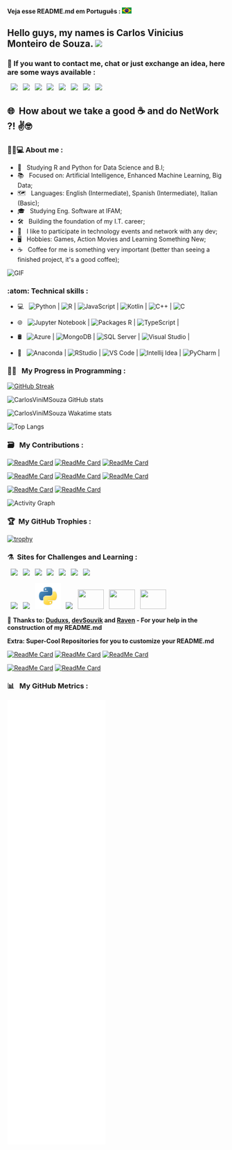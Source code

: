 #### Veja esse README.md em Português : <kbd>[<img title="Brasil" alt="Brasil" src="https://github.com/CarlosViniMSouza/CarlosViniMSouza/blob/main/flags/br.jpg" width="22">](https://github.com/CarlosViniMSouza/CarlosViniMSouza/blob/main/README.md)</kbd>

<h2> Hello guys, my names is Carlos Vinicius Monteiro de Souza. <img src="https://github.com/souvikguria98/souvikguria98/blob/master/Hi.gif" width="25"></h2>

<h3> 📡 If you want to contact me, chat or just exchange an idea, here are some ways available : </h3>

&nbsp; <a href="https://twitter.com/CarlosViniMS1/" target="_blank" rel="noopener noreferrer"><img src="https://img.icons8.com/clouds/90/4a90e2/twitter.png"/></a>
&nbsp; <a href="https://www.instagram.com/CarlosViniMSouza/" target="_blank" rel="noopener noreferrer"><img src="https://img.icons8.com/clouds/90/4a90e2/instagram-new--v2.png"/></a>
&nbsp; <a href="https://www.linkedin.com/in/carlos-souza-technology/" target="_blank" rel="noopener noreferrer"><img src="https://img.icons8.com/clouds/90/4a90e2/linkedin.png"/></a>
&nbsp; <a href="mailto:vinicius.souza5530@gmail.com" target="_blank" rel="noopener noreferrer"><img src="https://img.icons8.com/clouds/90/4a90e2/gmail.png"/></a>
&nbsp; <a href="https://www.facebook.com/profile.php?id=100066752509880" target="_blank" rel="noopener noreferrer"><img src="https://img.icons8.com/clouds/90/000000/facebook-new.png"/></a>
&nbsp; <a href="https://app.rocketseat.com.br/me/carlos-vinicius-monteiro-de-souza-05677" target="_blank" rel="noopener noreferrer"><img src="https://img.icons8.com/clouds/90/4a90e2/rocket.png"/></a>
&nbsp; <a href="https://t.me/CarlosViniMSouza" target="_blank" rel="noopener noreferrer"><img src="https://img.icons8.com/clouds/90/000000/telegram-app.png"/></a>
&nbsp; <a href="https://api.whatsapp.com/send?phone=5592992680331" target="_blank" rel="noopener noreferrer"><img src="https://img.icons8.com/clouds/90/000000/whatsapp.png"/></a>
  
<h2> 🌐&nbsp; How about we take a good ☕&nbsp;and do NetWork ?!  ✌️🤓 </h2>

<h3> 👨‍💼💻 About me : </h3>

- 📖 &nbsp; Studying R and Python for Data Science and B.I;
- 📚 &nbsp; Focused on: Artificial Intelligence, Enhanced Machine Learning, Big Data;
- 🗺 &nbsp; Languages: English (Intermediate), Spanish (Intermediate), Italian (Basic);
- 🎓 &nbsp; Studying Eng. Software at IFAM;
- 🛠 &nbsp; Building the foundation of my I.T. career;
- 🖖 &nbsp; I like to participate in technology events and network with any dev;
- 🖥 &nbsp; Hobbies: Games, Action Movies and Learning Something New;
- ☕ &nbsp; Coffee for me is something very important (better than seeing a finished project, it's a good coffee);
    
<img align="down" alt="GIF" src="https://becode.com.br/wp-content/uploads/2016/10/Por-que-usar-JavaScript.gif" width="500" GIF class="displayed"/>

<h3>:atom: Technical skills : </h3>

- 💻 &nbsp; <img alt="Python" src="https://img.shields.io/badge/-Python-007ACC?style=flat-square&logo=Python&logoColor=white" href="https://www.python.org/"/> | <img alt="R" src="https://img.shields.io/badge/-R-2088FF?style=flat-square&logo=R&logoColor=white" href="https://www.r-project.org/"/> | <img alt="JavaScript" src="https://img.shields.io/badge/-JavaScript-F7B93E?style=flat-square&logo=JavaScript&logoColor=white" href="https://www.javascript.com/"/> | <img alt="Kotlin" src="https://img.shields.io/badge/-Kotlin-E10098?style=flat-square&logo=Kotlin&logoColor=white" href="https://kotlinlang.org/"/> | <img alt="C++" src="https://img.shields.io/badge/-C++_Language-232F3E?style=flat-square&logo=C%2B%2B&logoColor=white" href="https://docs.microsoft.com/en-us/cpp/?view=msvc-160"/> | <img alt="C" src="https://img.shields.io/badge/-C_Language-232F3E?style=flat-square&logo=C&logoColor=white" href="https://www.gnu.org/software/gnu-c-manual/gnu-c-manual.html#:~:text=The%20C%20language%20includes%20a%20set%20of%20preprocessor,Objective-C%20programs%2C%20so%20it%20is%20not%20included%20here."/>

- 🌐 &nbsp; <img alt="Jupyter Notebook" src="https://img.shields.io/badge/-Jupyter_Notebook-FB542B?style=flat-square&logo=Jupyter&logoColor=white" href="https://jupyter.org/index.html"/> | <img alt="Packages R" src="https://img.shields.io/badge/-Packages_R-2088FF?style=flat-square&logo=R&logoColor=white" href="https://cloud.r-project.org/"/> | <img alt="TypeScript" src="https://img.shields.io/badge/-TypeScript-007ACC?style=flat-square&logo=typescript&logoColor=white" href="https://www.typescriptlang.org/"/> |

- 🛢 &nbsp; <img alt="Azure" src="https://img.shields.io/badge/-Microsoft_Azure-45b8d8?style=flat-square&logo=microsoft-azure&logoColor=white" href="https://azure.microsoft.com/pt-br/"/> | <img alt="MongoDB" src="https://img.shields.io/badge/-MongoDB-13aa52?style=flat-square&logo=mongodb&logoColor=white" href="https://www.mongodb.com/"/> | <img alt="SQL Server" src="https://img.shields.io/badge/-SQL_Server_Microsoft-46a2f1?style=flat-square&logo=Microsoft-SQL-Server&logoColor=white" href="https://www.microsoft.com/pt-br/sql-server"/> | <img alt="Visual Studio" src="https://img.shields.io/badge/-Visual_Studio_Microsoft-3b2e5a?style=flat-square&logo=Visual-Studio&logoColor=white" href="https://visualstudio.microsoft.com/pt-br/"/> |

- 🔧 &nbsp; <img alt="Anaconda" src="https://img.shields.io/badge/-Anaconda-13aa52?style=flat-square&logo=anaconda&logoColor=white" href="https://www.anaconda.com/blog"/> | <img alt="RStudio" src="https://img.shields.io/badge/-RStudio-8DD6F9?style=flat-square&logo=rstudio&logoColor=white" href="https://www.rstudio.com/"/> | <img alt="VS Code" src="https://img.shields.io/badge/-VS_Code-45b8d8?style=flat-square&logo=visual-studio-code&logoColor=white" href="https://code.visualstudio.com/"/> | <img alt="Intellij Idea" src="https://img.shields.io/badge/-IntelliJ_IDEA-3b2e5a?style=flat-square&logo=IntelliJ-IDEA&logoColor=white" href="https://www.jetbrains.com/idea/"/> | <img alt="PyCharm" src="https://img.shields.io/badge/-PyCharm-003f2c?style=flat-square&logo=PyCharm&logoColor=white" href="https://www.jetbrains.com/pycharm/"/> |

<h3> 🧑‍🔬 &nbsp; My Progress in Programming : </h3>

[![GitHub Streak](http://github-readme-streak-stats.herokuapp.com/?user=CarlosViniMSouza&theme=onedark&hide_border=true&show_icons=true)](https://github.com/DenverCoder1/github-readme-streak-stats)

![CarlosViniMSouza GitHub stats](https://github-readme-stats.vercel.app/api?username=CarlosViniMSouza&layout=compact&theme=onedark&count_private=true&include_all_commits=true&show_icons=true)

![CarlosViniMSouza Wakatime stats](https://github-readme-stats.vercel.app/api/wakatime?username=CarlosViniMSouza&&layout=compact&theme=onedark&range=last_7_days)

![Top Langs](https://github-readme-stats.vercel.app/api/top-langs/?username=CarlosViniMSouza&layout=compact&theme=onedark&langs_count=10&hide=jupyter%20notebook)

<h3> 🗃 &nbsp; My Contributions :  </h3>

[![ReadMe Card](https://github-readme-stats.vercel.app/api/pin/?username=iuricode&repo=recursos-gratuitos&theme=onedark)](https://github.com/iuricode/recursos-gratuitos)
[![ReadMe Card](https://github-readme-stats.vercel.app/api/pin/?username=gabrielcmarinho&repo=links-uteis&theme=onedark)](https://github.com/gabrielcmarinho/links-uteis)
[![ReadMe Card](https://github-readme-stats.vercel.app/api/pin/?username=Lorenalgm&repo=hackathon-dicas&theme=onedark)](https://github.com/Lorenalgm/hackathon-dicas)

[![ReadMe Card](https://github-readme-stats.vercel.app/api/pin/?username=geekcomputers&repo=Python&theme=onedark)](https://github.com/geekcomputers/Python)
[![ReadMe Card](https://github-readme-stats.vercel.app/api/pin/?username=perifacode&repo=conteudo-gratuito&theme=onedark)](https://github.com/perifacode/conteudo-gratuito)
[![ReadMe Card](https://github-readme-stats.vercel.app/api/pin/?username=dmpe&repo=R&theme=onedark)](https://github.com/dmpe/R)

[![ReadMe Card](https://github-readme-stats.vercel.app/api/pin/?username=EddieHubCommunity&repo=awesome-github-profiles&theme=onedark)](https://github.com/EddieHubCommunity/awesome-github-profiles)
[![ReadMe Card](https://github-readme-stats.vercel.app/api/pin/?username=kelvins&repo=Algoritmos-e-Estruturas-de-Dados&theme=onedark)](https://github.com/kelvins/Algoritmos-e-Estruturas-de-Dados)

![Activity Graph](https://activity-graph.herokuapp.com/graph?username=CarlosViniMSouza&theme=github)

<h3> 🏆&nbsp; My GitHub Trophies : </h3>

[![trophy](https://github-profile-trophy.vercel.app/?username=CarlosViniMSouza&theme=onedark&no-frame=true&margin-w=15&row=2&column=4)](https://github-profile-trophy.vercel.app/?username=CarlosViniMSouza&theme=onedark)

<h3> ⚗️&nbsp; Sites for Challenges and Learning : </h3>

&nbsp; <a href="http://www.hackerearth.com/@CarlosViniMSouza" target="_blank" rel="noopener noreferrer"><img src="https://avatars.githubusercontent.com/u/3033794?s=200&v=4" width="60"/></a>
&nbsp; <a href="https://www.hackerrank.com/vinicius_souza51" target="_blank" rel="noopener noreferrer"><img src="https://avatars.githubusercontent.com/u/7596827?v=4" width="60"/></a>
&nbsp; <a href="https://leetcode.com/CarlosViniMSouza/" target="_blank" rel="noopener noreferrer"><img src="https://avatars.githubusercontent.com/u/37351657?s=200&v=4" width="60"/></a>
&nbsp; <a href="https://www.coderbyte.com/profile/CarlosViniMSouza" target="_blank" rel="noopener noreferrer"><img src="https://avatars.githubusercontent.com/u/54690461?s=200&v=4" width="60"/></a>
&nbsp; <a href="https://www.urionlinejudge.com.br/judge/en/profile/548127" target="_blank" rel="noopener noreferrer"><img src="https://avatars.githubusercontent.com/u/5201116?v=4" width="60"/></a>
&nbsp; <a href="https://www.codewars.com/users/CarlosViniMSouza" target="_blank" rel="noopener noreferrer"><img src="https://avatars.githubusercontent.com/u/5387632?s=200&v=4" width="60"/></a>
&nbsp; <a href="https://codeforces.com/profile/vinicius.souza5530" target="_blank" rel="noopener noreferrer"><img src="https://avatars.githubusercontent.com/u/5007251?s=200&v=4" width="60"/></a>

&nbsp; <a href="https://my-learning.w3schools.com/" target="_blank" rel="noopener noreferrer"><img src="https://avatars.githubusercontent.com/u/77673807?v=4" width="60"/></a>
&nbsp; <a href="https://www.educative.io/" target="_blank" rel="noopener noreferrer"><img src="https://www.bing.com/th?id=AMMS_6f1c26efeb1f975debd8543758d5c5d7&w=110&h=110&c=7&rs=1&qlt=80&pcl=f9f9f9&cdv=1&dpr=1.25&pid=16.1" width="60"/></a>
&nbsp; <a href="https://copyassignment.com/" target="_blank" rel="noopener noreferrer"><img src="https://raw.githubusercontent.com/github/explore/80688e429a7d4ef2fca1e82350fe8e3517d3494d/topics/python/python.png" width="60"/></a>
&nbsp; <a href="https://www.kaggle.com/" target="_blank" rel="noopener noreferrer"><img src="https://avatars.githubusercontent.com/u/1336944?s=200&v=4" width="60"/></a>
&nbsp; <a href="https://www.javatpoint.com/" target="_blank" rel="noopener noreferrer"><img src="https://static.javatpoint.com/images/logo/jtp_logo.png" width="60" height="45"/></a>
&nbsp; <a href="https://www.tutorialspoint.com/index.htm" target="_blank" rel="noopener noreferrer"><img src="https://www.tutorialspoint.com/images/tp-logo-diamond.png" width="60" height="45"/></a>
&nbsp; <a href="https://www.studypoint.com" target="_blank" rel="noopener noreferrer"><img src="https://www.studypoint.com/Media/studypoint/SPImages/logo.png" width="60" height="45"/></a>

🤗 **Thanks to: [Duduxs](https://github.com/Duduxs), [devSouvik](https://github.com/devSouvik) and [Raven](https://github.com/Anirban166) - For your help in the construction of my README.md**

**Extra: Super-Cool Repositories for you to customize your README.md**

[![ReadMe Card](https://github-readme-stats.vercel.app/api/pin/?username=anuraghazra&repo=github-readme-stats&theme=onedark)](https://github.com/anuraghazra/github-readme-stats)
[![ReadMe Card](https://github-readme-stats.vercel.app/api/pin/?username=abhisheknaiidu&repo=awesome-github-profile-readme&theme=onedark)](https://github.com/abhisheknaiidu/awesome-github-profile-readme)
[![ReadMe Card](https://github-readme-stats.vercel.app/api/pin/?username=ryo-ma&repo=github-profile-trophy&theme=onedark)](https://github.com/ryo-ma/github-profile-trophy)

[![ReadMe Card](https://github-readme-stats.vercel.app/api/pin/?username=DenverCoder1&repo=github-readme-streak-stats&theme=onedark)](https://github.com/DenverCoder1/github-readme-streak-stats)
[![ReadMe Card](https://github-readme-stats.vercel.app/api/pin/?username=EddieHubCommunity&repo=awesome-github-profiles&theme=onedark)](https://github.com/EddieHubCommunity/awesome-github-profiles)

<h3> 📊 &nbsp; My GitHub Metrics :  </h3>

<!-- If you're using "main" as default branch -->
![Metrics](https://github.com/CarlosViniMSouza/CarlosViniMSouza/blob/main/github-metrics.svg)
